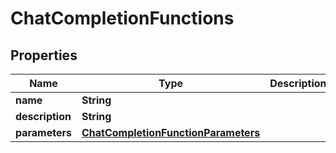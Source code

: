 

# ChatCompletionFunctions


## Properties

| Name | Type | Description | Notes |
|------------ | ------------- | ------------- | -------------|
|**name** | **String** |  |  [optional] |
|**description** | **String** |  |  [optional] |
|**parameters** | [**ChatCompletionFunctionParameters**](ChatCompletionFunctionParameters.md) |  |  [optional] |



